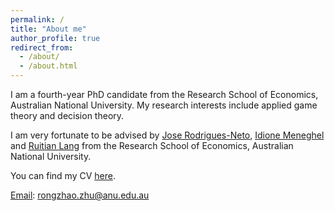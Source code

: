 ```yaml
---
permalink: /
title: "About me"
author_profile: true
redirect_from: 
  - /about/
  - /about.html
---
```


I am a fourth-year PhD candidate from the Research School of Economics, Australian National University. My research interests include applied game theory and decision theory.

I am very fortunate to be advised by [Jose Rodrigues-Neto](https://rse.anu.edu.au/about/staff-directory/associate-professor-jose-rodrigues-neto), [Idione Meneghel](https://rse.anu.edu.au/about/staff-directory/associate-professor-idione-meneghel) and [Ruitian Lang](https://rse.anu.edu.au/about/staff-directory/dr-ruitian-lang) from the Research School of Economics, Australian National University.

You can find my CV [here](/assets/CV_RongzhaoZhu.pdf).

[Email](mailto:rongzhao.zhu@anu.edu.au): rongzhao.zhu@anu.edu.au


